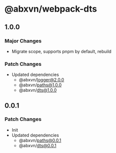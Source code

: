 # @abxvn/webpack-dts

## 1.0.0

### Major Changes

- Migrate scope, supports pnpm by default, rebuild

### Patch Changes

- Updated dependencies
  - @abxvn/logger@2.0.0
  - @abxvn/paths@1.0.0
  - @abxvn/dts@1.0.0

## 0.0.1

### Patch Changes

- Init
- Updated dependencies
  - @abxvn/paths@0.0.1
  - @abxvn/dts@0.0.1
